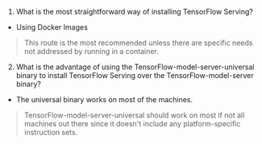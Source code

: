 1. What is the most straightforward way of installing TensorFlow Serving?
  + Using Docker Images
  > This route is the most recommended unless there are specific needs not addressed by running in a container.
2. What is the advantage of using the TensorFlow-model-server-universal binary to install TensorFlow Serving over the TensorFlow-model-server binary?
  + The universal binary works on most of the machines.
  > TensorFlow-model-server-universal should work on most if not all machines out there since it doesn't include any platform-specific instruction sets.
